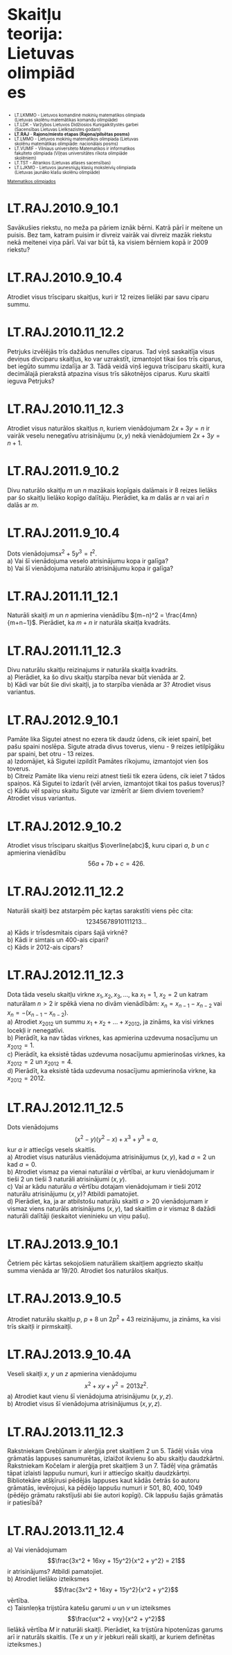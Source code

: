 # &nbsp;

<hgroup style="font-size:70%; width:35%;">

<h1 style="font-size:28pt">Skaitļu teorija: Lietuvas olimpiādes</h1>

</hgroup>
<hgroup style="font-size:70%; width:65%;">

* LT.LKMMO - Lietuvos komandinė mokinių matematikos 
olimpiada (Lietuvas skolēnu matemātikas komandu olimpiāde)
* LT.LDK - Varžybos Lietuvos Didžiosios Kunigaikštystės garbei
(Sacensības Lietuvas Lielkņazistes godam)  
* <blue>**LT.RAJ** - **Rajono/miesto etapas (Rajona/pilsētas posms)**</blue>  
* LT.LMMO - Lietuvos mokinių matematikos olimpiada (Lietuvas skolēnu
matemātikas olimpiāde: nacionālais posms)  
* LT.VUMIF - Vilniaus universiteto Matematikos ir 
informatikos fakulteto olimpiada (Viļņas universitātes 
rīkota olimpiāde skolēniem)  
* LT.TST - Atrankos (Lietuvas atlases sacensības)
* LT.LJKMO - Lietuvos jaunesniųjų klasių moksleivių olimpiada (Lietuvas
jaunāko klašu skolēnu olimpiāde)

[Matematikos olimpiados](http://mif.vu.lt/matematikos-olimpiados/)

</hgroup>





# <lo-sample/> LT.RAJ.2010.9_10.1

Savākušies riekstu, no meža pa pāriem iznāk bērni. 
Katrā pārī ir meitene un puisis. Bez tam, 
katram puisim ir divreiz vairāk vai divreiz mazāk riekstu
nekā meitenei viņa pārī. Vai var būt tā, ka 
visiem bērniem kopā ir $2009$ riekstu?

<!--
Prisirinkę riešutų, iš miško poromis išeina vaikai. 
Kiekvienoje poroje yra mergaitė ir berniukas. 
Be to, kiekvienas berniukas turi dvigubai daugiau arba
perpus mažiau riešutų nei jo porininkė mergaitė. 
Ar gali būti taip, kad iš viso vaikai
turi $2009$ riešutus?
-->

# <lo-sample/> LT.RAJ.2010.9_10.4

Atrodiet visus trīsciparu skaitļus, kuri ir $12$
reizes lielāki par savu ciparu summu. 

<!--
Raskite visus triženklius skaičius, kurie $12$ 
kartų didesni už savo skaitmenų sumą.
-->

# <lo-sample/> LT.RAJ.2010.11_12.2

Petrjuks izvēlējās trīs dažādus nenulles ciparus. 
Tad viņš saskaitīja visus deviņus divciparu skaitļus, 
ko var uzrakstīt, izmantojot tikai šos trīs ciparus, 
bet iegūto summu izdalīja ar $3$. Tādā veidā viņš
ieguva trīsciparu skaitli, kura decimālajā pierakstā 
atpazina visus trīs sākotnējos ciparus. Kuru 
skaitli ieguva Petrjuks?

<!--
Petriukas pasirinko tris skirtingus nenulinius skaitmenis. 
Tada visus devynis dviženklius skaičius, kuriuos 
galima užrašyti naudojantis vien tais trimis
skaitmenimis, jis sudėjo, o sumą padalijo iš $3$. 
Tokiu būdu jis gavo triženklį skaičių,
kurio dešimtainėje išraiškoje atpažino 
visus tris pradinius skaitmenis. Kokį skaičių gavo
Petriukas?
-->

# <lo-sample/> LT.RAJ.2010.11_12.3

Atrodiet visus naturālos skaitļus $n$, kuriem 
vienādojumam $2x + 3y = n$
ir vairāk veselu nenegatīvu atrisinājumu
$(x, y)$ nekā vienādojumiem $2x + 3y = n + 1$.

<!--
Raskite visus natūraliuosius skaičius $n$, 
kuriems lygtis $2x + 3y = n$
turi daugiau sveikųjų neneigiamų sprendinių 
$(x, y)$ nei lygtis $2x + 3y = n + 1$.
-->

# <lo-sample/> LT.RAJ.2011.9_10.2

Divu naturālo skaitļu $m$ un $n$ mazākais kopīgais
dalāmais ir $8$ reizes lielāks par šo skaitļu lielāko 
kopīgo dalītāju. Pierādiet, ka $m$ dalās ar $n$ vai arī
$n$ dalās ar $m$. 

<!--
Dviejų natūraliųjų skaičių $m$ ir $n$ mažiausias 
bendrasis kartotinis $8$ kartus didesnis už tų skaičių 
didžiausią bendrąjį daliklį. Įrodykite, kad $m$ dalijasi iš $n$
arba $n$ dalijasi iš $m$.
-->

# <lo-sample/> LT.RAJ.2011.9_10.4

Dots vienādojums$x^2 + 5y^3 = t^2$.  
a) Vai šī vienādojuma veselo atrisinājumu kopa ir galīga?  
b) Vai šī vienādojuma naturālo atrisinājumu kopa ir galīga?

<!--
Duota lygtis $x^2 + 5y^3 = t^2$.  
a) Ar šios lygties sveikųjų sprendinių aibė baigtinė?  
b) Ar šios lygties natūraliųjų sprendinių aibė baigtinė?
-->

# <lo-sample/> LT.RAJ.2011.11_12.1

Naturāli skaitļi $m$ un $n$ apmierina vienādību 
$(m−n)^2 = \frac{4mn}{m+n−1}$.
Pierādiet, ka $m+n$ ir naturāla skaitļa kvadrāts.

<!--
Natūralieji skaičiai $m$ ir $n$ tenkina lygybę 
$(m−n)^2 = \frac{4mn}{m+n−1}$. Įrodykite,
kad $m+n$ yra natūraliojo skaičiaus kvadratas. 
-->

# <lo-sample/> LT.RAJ.2011.11_12.3

Divu naturālu skaitļu reizinajums ir naturāla 
skaitļa kvadrāts.  
a) Pierādiet, ka šo divu skaitļu starpība 
nevar būt vienāda ar $2$.  
b) Kādi var būt šie divi skaitļi, ja to starpība
vienāda ar $3$? Atrodiet visus variantus. 

<!--
Dviejų natūraliųjų skaičių sandauga 
yra natūraliojo skaičiaus kvadratas.  
a) Įrodykite, kad tų dviejų skaičių skirtumas 
negali būti lygus $2$.  
b) Kokie gali būti tie du skaičiai, 
jei jų skirtumas lygus $3$? Raskite visus variantus.
-->


# <lo-sample/> LT.RAJ.2012.9_10.1

Pamāte lika Sigutei atnest no ezera tik daudz ūdens, 
cik ieiet spainī, bet pašu spaini noslēpa. 
Sigute atrada divus toverus, vienu - $9$ reizes ietilpīgāku 
par spaini, bet otru - $13$ reizes.  
a) Izdomājiet, kā Sigutei izpildīt Pamātes rīkojumu, 
izmantojot vien šos toverus.  
b) Citreiz Pamāte lika vienu reizi atnest tieši tik 
ezera ūdens, cik ieiet $7$ tādos spaiņos. Kā Sigutei 
to izdarīt (vēl arvien, izmantojot tikai tos pašus toverus)?  
c) Kādu vēl spaiņu skaitu Sigute var izmērīt ar šiem 
diviem toveriem? Atrodiet visus variantus.

<!--
Pamotė liepė Sigutei atnešti iš ežero tiek vandens, 
kiek telpa į kibirą, bet patį kibirą paslėpė. 
Sigutė terado du kubilus, vieną − $9$ kartus talpesnį už kibirą,
o kitą − $13$ kartų.  
a) Sugalvokite, kaip Sigutei įvykdyti Pamotės paliepimą, 
naudojantis vien šiais kubilais.  
b) Kitąsyk Pamotė liepė per vieną kartą atnešti 
lygiai tiek ežero vandens, kiek
telpa $7$ tokiuose kibiruose. Kaip Sigutei tai padaryti 
(vėlgi turint tik tuos pačius kubilus)?  
c) Kiek dar kibirų vandens Sigutė gali tiksliai 
pamatuoti dviem kubilais? Raskite visus variantus.
-->

# <lo-sample/> LT.RAJ.2012.9_10.2

Atrodiet visus trīsciparu skaitļus $\overline{abc}$, 
kuru cipari $a$, $b$ un $c$ apmierina vienādību
$$56a + 7b + c = 426.$$


<!--
Raskite visus triženklius skaičius $\overline{abc}$, 
kurių skaitmenys $a$, $b$ ir $c$ tenkina lygybę
$$56a + 7b + c = 426.$$
-->

# <lo-sample/> LT.RAJ.2012.11_12.2

Naturāli skaitļi bez atstarpēm pēc kaŗtas sarakstīti 
viens pēc cita:
$$12345678910111213\ldots$$
a) Kāds ir trīsdesmitais cipars šajā virknē?  
b) Kādi ir simtais un $400$-ais cipari?  
c) Kāds ir $2012$-ais cipars?

<!--
Natūralieji skaičiai be tarpų iš eilės surašyti vienas po kito:
$$12345678910111213\ldots$$
a) Koks yra trisdešimtasis skaitmuo šioje sekoje?  
b) Koks yra šimtasis bei $400$-asis skaitmenys?  
c) Koks yra $2012$-asis skaitmuo?
-->

# <lo-sample/> LT.RAJ.2012.11_12.3

Dota tāda veselu skaitļu virkne $x_1, x_2, x_3, \ldots$, 
ka $x_1 = 1$, $x_2 = 2$ un
katram naturālam $n > 2$ ir spēkā viena no divām vienādībām:
$x_n = x_{n-1} - x_{n-2}$ vai $x_n = -(x_{n-1} - x_{n-2})$.  
a) Atrodiet $x_{2012}$ un summu $x_1 + x_2 + \ldots + x_{2012}$, 
ja zināms, ka visi virknes locekļi ir nenegatīvi.  
b) Pierādīt, ka nav tādas virknes, kas apmierina 
uzdevuma nosacījumu un $x_{2012} = 1$.  
c) Pierādīt, ka eksistē tādas uzdevuma nosacījumu apmierinošas 
virknes, ka $x_{2012} = 2$ un 
$x_{2012} = 4$.  
d) Pierādīt, ka eksistē tāda uzdevuma nosacījumu apmierinoša
virkne, ka $x_{2012} = 2012$.

<!--
Duota tokia sveikųjų skaičių seka $x_1, x_2, x_3, \ldots$, 
kad $x_1 = 1$, $x_2 = 2$ ir
kiekvienam natūraliajam $n > 2$ galioja viena iš dviejų lygybių:
$x_n = x_{n-1} - x_{n-2}$ arba $x_n = -(x_{n-1} - x_{n-2})$.  
a) Raskite $x_{2012}$ ir sumą $x_1 + x_2 + \ldots + x_{2012}$, 
jei žinoma, kad visi sekos nariai
neneigiami.  
b) Įrodykite, kad nėra tokios uždavinio 
sąlygą tenkinačios sekos, kad $x_{2012} = 1$.  
c) Įrodykite, kad egizstuoja tokios uždavinio 
sąlygą tenkinačios sekos, kad $x_{2012} = 2$ ir 
kad $x_{2012} = 4$.  
d) Įrodykite, kad egzistuoja tokia uždavinio sąlygą 
tenkinati seka, kad $x_{2012} = 2012$.
-->


# <lo-sample/> LT.RAJ.2012.11_12.5

Dots vienādojums
$$(x^2 − y)(y^2 − x) + x^3 + y^3 = a,$$
kur $a$ ir attiecīgs vesels skaitlis.  
a) Atrodiet visus naturālus vienādojuma atrisinājumus $(x, y)$, 
kad $a = 2$ un kad $a = 0$.  
b) Atrodiet vismaz pa vienai naturālai $a$ vērtībai, ar kuru 
vienādojumam ir tieši $2$ un tieši $3$ naturāli atrisinājumi 
$(x,y)$.  
c) Vai ar kādu naturālu $a$ vērtību dotajam vienādojumam ir tieši 
$2012$ naturālu atrisinājumu $(x,y)$? Atbildi pamatojiet.  
d) Pierādiet, ka, ja ar atbilstošu naturālu skaitli $a>20$
vienādojumam ir vismaz viens naturāls atrisinājums $(x,y)$, 
tad skaitlim $a$ ir vismaz $8$ dažādi naturāli dalītāji 
(ieskaitot vieninieku un viņu pašu).

<!--
Duota lygtis
$$(x^2 − y)(y^2 − x) + x^3 + y^3 = a,$$
kur $a$ yra tam tikras sveikasis skaičius.  
a) Raskite visus natūraliuosius lygties sprendinius $(x, y)$, 
kai $a = 2$ ir kai $a = 0$.  
b) Raskite po bent vieną natūraliąją $a$ reikšmę, 
su kuria lygtis turi lygiai $2$ ir lygiai
$3$ natūraliuosius sprendinius $(x, y)$.  
c) Ar turi su kokia nors natūraliąja $a$ reikšme 
duotoji lygtis lygiai $2012$ natūraliųjų
sprendinių $(x, y)$? Atsakymą pagrįskite.  
d) Įrodykite, kad jei su tam tikru natūraliuoju 
skaičiumi $a > 20$ lygtis turi bent
vieną natūralųjį sprendinį $(x, y)$, 
tai skaičius $a$ turi mažiausiai $8$ skirtingus 
natūraliuosius daliklius (įskaitant vienetą ir jį patį).
-->

# <lo-sample/> LT.RAJ.2013.9_10.1

Četriem pēc kārtas sekojošiem naturāliem skaitļiem 
apgriezto skaitļu summa vienāda ar $19/20$. 
Atrodiet šos naturālos skaitļus.

<!--
Keturiems iš eilės einantiems natūraliesiems 
skaičiams atvirkštinių skaičių suma lygi $19/20$. 
Raskite šiuos natūraliuosius skaičius.
-->

# <lo-sample/> LT.RAJ.2013.9_10.5

Atrodiet naturālu skaitļu $p$, $p+8$ un
$2p^2+43$ reizinājumu, ja zināms, ka 
visi trīs skaitļi ir pirmskaitļi.

<!--
Raskite natūraliųjų skaičių $p$, $p+8$ ir 
$2p^2+43$ sandaugą, jei žinoma,
kad visi trys skaičiai yra pirminiai.
-->

# <lo-sample/> LT.RAJ.2013.9_10.4A

Veseli skaitļi $x$, $y$ un $z$ apmierina vienādojumu
$$x^2 + xy + y^2 = 2013z^2.$$
a) Atrodiet kaut vienu šī vienādojuma atrisinājumu $(x,y,z)$.  
b) Atrodiet visus šī vienādojuma atrisinājumus $(x,y,z)$.

<!--
Sveikieji skaičiai $x$, $y$ ir $z$ tenkina lygtį
$$x^2 + xy + y^2 = 2013z^2.$$
a) Raskite bent vieną šios lygties sprendinį $(x,y,z)$.  
b) Raskite visus šios lygties sprendinius $(x,y,z)$.
-->

# <lo-sample/> LT.RAJ.2013.11_12.3

Rakstniekam Grebļūnam ir alerģija pret skaitļiem $2$ un $5$. 
Tādēļ visās viņa grāmatās lappuses sanumurētas, izlaižot
ikvienu šo abu skaitļu daudzkārtni. 
Rakstniekam Kočelam ir alerģija pret skaitļiem $3$ un $7$. 
Tādēļ viņa grāmatās tāpat izlaisti lappušu numuri, kuri 
ir attiecīgo skaitļu daudzkārtņi. 
Bibliotekāre atšķīrusi pēdējās lappuses kaut kādās
četrās šo autoru grāmatās, ievērojusi, ka
pēdējo lappušu numuri ir $501$, $80$, $400$, $1049$ 
(pēdējo grāmatu rakstījuši abi šie autori kopīgi).
Cik lappušu šajās grāmatās ir patiesībā?


<!--
Rašytojas Grėbliūnas yra alergiškas skaičiams $2$ ir $5$. 
Todėl visose jo knygose puslapiai sunumeruoti 
praleidžiant kiekvieno iš šių skaičių kartotinius. 
Rašytojas Kočėlas alergiškas skaičiams 3 ir 7. 
Todėl jo knygose taip pat praleidžiami visi
atitinkami puslapiai. Bibliotekininkė atsivertusi 
paskutiniuosius keturių šių rašytojų
knygų puslapius pamanė, kad puslapių jose 
yra po 501, 80, 400 ir 1049 (paskutinė
knyga rašyta abiejų autorių bendrai). 
Po kiek puslapių šiose knygose yra iš tikrųjų?
-->


# <lo-sample/> LT.RAJ.2013.11_12.4

a) Vai vienādojumam
$$\frac{3x^2 + 16xy + 15y^2}{x^2 + y^2} = 21$$
ir atrisinājums? Atbildi pamatojiet.  
b) Atrodiet lielāko izteiksmes 
$$\frac{3x^2 + 16xy + 15y^2}{x^2 + y^2}$$
vērtība.  
c) Taisnleņķa trijstūra katešu garumi 
$u$ un $v$ un izteiksmes 
$$\frac{ux^2 + vxy}{x^2 + y^2}$$
lielākā vērtība $M$ ir naturāli skaitļi. Pierādiet, 
ka trijstūra hipotenūzas garums arī ir naturāls skaitlis. 
(Te $x$ un $y$ ir jebkuri reāli skaitļi, 
ar kuriem definētas izteiksmes.)

<!--
a) Ar lygtis
$$\frac{3x^2 + 16xy + 15y^2}{x^2 + y^2} = 21$$
turi sprendinių? Atsakymą pagrįskite.  
b) Raskite didžiausią reiškinio
$$\frac{3x^2 + 16xy + 15y^2}{x^2 + y^2}$$
reikšmę.  
c) Stačiojo trikampio statinių ilgiai 
$u$ ir $v$ bei reiškinio 
$$\frac{ux^2 + vxy}{x^2 + y^2}$$
didžiausia reikšmė $M$ 
yra natūralieji skaičiai. Įrodykite, kad trikampio 
įžambinės ilgis taip pat yra natūralusis skaičius.
(Čia $x$ ir $y$ visur yra bet kokie realieji skaičiai, 
kuriems reiškiniai apibrėžti.)
-->

<!--
concepts=real-numbers
-->


# <lo-sample/> LT.RAJ.2014.9_10.4

Naturāls skaitlis $n$ ir tāds, ka
$n^2 + 26$ dalās ar $n+2$. Atrodiet  
a) vismaz divus tādus naturālus skaitļus $n$;  
b) visus tādus naturālus skaitļus $n$.

<!--
Natūralusis skaičius $n$ yra toks, kad 
$n^2 + 26$ dalijasi iš $n+2$. Raskite  
a) bent du tokius natūraliuosius skaičius $n$;  
b) visus tokius natūraliuosius skaičius $n$.
-->

# <lo-sample/> LT.RAJ.2015.9_10.1

Burti $a$, $b$, $c$ un $d$ apzīmē atšķirīgus
ciparus. Sareizinot divciparu naturālus skaitļus
$\overline{ab}$ un $\overline{cb}$, 
iegūts trīsciparu skaitlis $\overline{ddd}$. Atrodiet visas
izteiksmes $(a + c)(a^2 + c^2)(a^a + c^c)$ vērtības.

<!--
Raidės $a$, $b$, $c$ ir $d$ žymi skirtingus 
skaitmenis. Sudauginus dviženklius
natūraliuosius skaičius $\overline{ab}$ ir $\overline{cb}$, 
gaunamas triženklis skaičius $\overline{ddd}$. Raskite visas galimas
reiškinio $(a + c)(a^2 + c^2)(a^a + c^c)$ reikšmes.
-->

# <lo-sample/> LT.RAJ.2015.9_10.2

Piecu pēc kārtas sekojošu naturālu skaitļu 
virknē pirmo trīs skaitļu kvadrātu summa vienāda
ar pēdējo divu skaitļu kvadrātu summu. 
a) ARaskite bent vieną
tokį rinkinį. b) Ar yra daugiau tokių rinkinių?

<!--
Penkių iš eilės einančių natūraliųjų skaičių 
sekoje pirmųjų trijų skaičių
kvadratų suma lygi paskutiniųjų dviejų skaičių 
kvadratų sumai. a) Raskite bent vieną
tokį rinkinį. b) Ar yra daugiau tokių rinkinių?
-->

# <lo-sample/> LT.RAJ.2015.9_10.5

Atrodiet visus reālos skaitļus $x \neq 0$, 
kuriem abi skaitļi $x+\sqrt{35}$
un $\frac{1}{x}-\sqrt{35}$ ir veseli.  
*Piezīme.* Galima naudotis faktu, kad jei natūralusis 
skaičius $a$ nėra tikslusis kvadratas, tai $\sqrt{a}$ 
yra iracionalusis skaičius.

<!--
Raskite visus realiuosius skaičius $x \neq 0$, 
su kuriais abu skaičiai $x+\sqrt{35}$
ir $\frac{1}{x}-\sqrt{35}$ yra sveikieji.  
*Pastaba.* Galima naudotis faktu, kad jei natūralusis 
skaičius $a$ nėra tikslusis kvadratas, tai $\sqrt{a}$ 
yra iracionalusis skaičius.
-->

<!--
concepts=real-numbers,irrational-numbers
-->


# <lo-sample/> LT.RAJ.2015.11_12.1

Aiste uzrakstīja skaitļu virkni:
$$1 \cdot (2-3)^4, 4 \cdot (5-6)^7, 7 \cdot (8-9)^{10},\ldots, 
2014 \cdot (2015-2016)^{2017}.$$
a) Cik locekļu veido Aistes virkni?  
b) Kam vienādi visu virknes locekļu summa?  
c) Kāds ir pēdējais cipars visu virknes locekļu kvadrātu summai?

<!--
Aistė užrašė skaičių seką:
$$1 \cdot (2-3)^4, 4 \cdot (5-6)^7, 7 \cdot (8-9)^{10},\ldots, 
2014 \cdot (2015-2016)^{2017}.$$
a) Kiek narių sudaro Aistės seką?  
b) Kam lygi visų sekos narių suma?  
c) Koks yra paskutinis visų sekos narių kvadratų sumos skaitmuo?
-->


# <lo-sample/> LT.RAJ.2015.11_12.4

Astoņus ciparus $1$, $2$, $3$, $4$, $5$, $6$, 
$7$, $8$ sarakstot noteiktā secībā, 
iegūts astoņciparu skaitlis $n = \overline{ABCDEFGH}$. 
Par sešiem trīsciparu skaitļiem $\overline{ABC}$,
$\overline{BCD}$, $\ldots$, $\overline{FGH}$ 
ir zināms, ka pirmais no tiem dalās ar $7$, 
otrais – ar $6$, trešais – iš $5$, $\ldots$, 
sestais – iš $2$. Bez tam, skailis $\overline{DEF}$, 
kurš dalās ar $4$, nedalās ar $8$. Atrodiet
tādu skaitli $n$ un pierādiet, ka tas ir viens vienīgs.

<!--
Aštuonis skaitmenis $1$, $2$, $3$, $4$, $5$, $6$, 
$7$, $8$ surašius tam tikra tvarka,
gautas aštuonženklis skaičius $n = \overline{ABCDEFGH}$. 
Apie šešis triženklius skaičius $\overline{ABC}$,
$\overline{BCD}$, $\ldots$, $\overline{FGH}$ 
yra žinoma, kad pirmasis iš jų dalijasi iš $7$, 
antrasis – iš $6$, trečiasis – iš $5$, $\ldots$, 
šeštasis – iš $2$. Be to, skaičius $\overline{DEF}$, 
kuris dalijasi iš $4$, nesidalija iš $8$. Raskite
tokį skaičių $n$ ir įrodykite, kad jis vienintelis.
-->

# <lo-sample/> LT.RAJ.2015.11_12.5

Zināms, ka reāls skaitlis $x$ nav vienāds ar $0$, un 
ka tieši trīs no četriem skaitļiem
$$x, x + x^{-1}, x^2 + x^{-2}, x2 − 4x$$
ir veseli. Atrodiet visas iespējamās skaitļa $x$ vērtības.
*Piezīme.* Var izmantot faktu, ka, ja naturāls skaitlis $a$ 
nav pilns kvadr'ats, tad 
$\sqrt{a}$ ir iracionāls skaitlis.

<!--
Žinoma, kad realusis skaičius $x$ nelygus $0$ 
ir kad lygiai trys iš keturių skaičių
$$x, x + x^{-1}, x^2 + x^{-2}, x2 − 4x$$
yra sveikieji. Raskite visas galimas skaičiaus $x$ reikšmes.
*Pastaba.* Galima naudotis faktu, kad jei natūralusis 
skaičius $a$ nėra tikslusis kvadratas, tai 
$\sqrt{a}$ yra iracionalusis skaičius.
-->


# <lo-sample/> LT.RAJ.2016.9_10.3

Atrodiet mazāko naturālu sešciparu skaitli, 
kuram visi cipari ir atšķirīgi un kurš 
dalās ar $2$, $3$, $4$, $5$ un $6$.

<!--
Raskite mažiausią natūralųjį šešiaženklį skaičių, 
kurio visi skaitmenys
yra skirtingi ir kuris dalijasi iš $2$, $3$, $4$, $5$ ir $6$.
-->

# <lo-sample/> LT.RAJ.2016.9_10.4

Ir doti trīs dažādi naturāli skaitļi. 
Jebkuru divu šo skaitļu summa dalās ar atlikušo skaitli.  
a) Atrast kaut vienu šādu skaitļu trijnieku, kurā
lielākais skaitlis būtu $9009$.  
b) Pierādiet, ka jebkura šāda trijnieka skaitļu summa dalās 
ar $6$. 

<!--
Duoti trys skirtingi natūralieji skaičiai. 
Bet kurių dviejų skaičių suma
dalijasi iš likusio skaičiaus. 
a) Raskite bent vieną tokį skaičių trejetą, 
kuriame didžiausias skaičius būtų $9009$. 
b) Įrodykite, kad bet kurio tokio trejeto skaičių suma dalijasi
iš $6$.
-->


# <lo-sample/> LT.RAJ.2016.11_12.1

Kad ganam jautāja, cik viņš audzē aitu, āžu un 
ēzeļu, viņš atbildēja: 
„Ja puse no manām aitām pārvērstos par ēzeļiem, 
tad āžu man būtu divreiz vairāk nekā ēzeļu. 
Ja pusi no maniem ēzeļiem pārvērstos par āžiem, tad 
āžu man būtu par pieciem vairāk nekā aitu. 
Ja pusi no maniem āžiem kļūtu par aitām, tad 
aitu man būtū septiņreiz vairāk nekā ēzeļu." 
Cik pavisam dzīvnieku audzē gans?

<!--
Kai piemens paklausė, kiek jis augina avių, 
ožkų ir asilų, jis atsakė:
„Jei pusė mano avių virstų asilais, ožkų 
turėčiau dvigubai daugiau nei asilų. Jei pusė
mano asilų virstų ožkomis, ožkų turėčiau 
penkiomis daugiau nei avių. Jei pusė mano
ožkų virstų avimis, tai avių turėčiau septynis 
kartus daugiau nei asilų.” Kiek iš viso
gyvūnų augina piemuo?
-->



# <lo-sample/> LT.RAJ.2016.11_12.4

Onute uz četrām kartiņām uzraksta pa ciparam. 
Izmantojot visas $4$ kartiņas, viņa izveidoja 
divus divciparus naturālus skaitļus. 
Jonuks novēroja, ka divas kartiņas ir vienādas, vienu 
no tām novāca un no atlikušajiem trim cipariem izveidoja
trīsciparu skaitli $n = \overline{ABC}$, kas vienāds ar Onutes
divciparu skaitļu summu. Atrodiet visas 
iespējamās skaitļa $n$ vērtības. 

<!--
Onutė keturiose kortelėse užrašė po skaitmenį. 
Panaudojusi visas $4$ korteles, ji sudarė du 
dviženklius natūraliuosius skaičius. Jonukas pastebėjo, kad
dvi kortelės vienodos, pašalino vieną iš jų ir iš 
likusių trijų skirtingų skaitmenų sudarė
triženklį skaičių $n = ABC$, lygų Onutės dviženklių 
skaičių sumai. Raskite visas galimas
skaičiaus $n$ reikšmes.
-->

# <lo-sample/> LT.RAJ.2016.11_12.5

Dota funkcija $f(x) = \frac{x^3}{1+x^3}$. 
Ikvienam naturālu skaitļu pārim 
$(a,b)$, kad $1 \leq a, b \leq 2016$, 
ir aprēķināta funkcijas vērtība
$f\left( \frac{a}{b} \right)$ un tad ir atrodama visu 
šīs funkcijas vērtību summa $s$. 
Pierādīt, ka $2s$ ir vesela skaitļa kvadrāts.

<!--
Duota funkcija $f(x) = \frac{x^3}{1+x^3}$. 
Kiekvienai natūraliųjų skaičių porai
$(a,b)$, kai $1 \leq a, b \leq 2016$, 
apskaičiuojama funkcijos reikšmė 
$f\left( \frac{a}{b} \right)$ ir tada randama visų
šių funkcijos reikšmių suma $s$. 
Įrodykite, kad $2s$ yra sveikojo skaičiaus kvadratas.
-->


# <lo-sample/> LT.RAJ.2017.9_10.1

Cik ir piecciparu skaitļu $\overline{ab51c}$, kuri dalās ar $72$?

<!--
Kiek yra penkiaženklių skaičių $\overline{ab51c}$, kurie dalijasi iš $72$?
-->

# <lo-sample/> LT.RAJ.2017.9_10.4

Ikvienā $3 \times 4$ tabulas rūtiņā
Sofija ierakstīja pa vienam naturālam skaitlim. 
Visi tabulā ierakstītie skaitļi ir atšķirīgi. 
Izrādījās, ka visās tabulas rindiņās skaitļu summas
ir savā starpā vienādas un arī visās tabulas
kolonnās skaitļu summas ir savā starpā vienādas. 
Visu tabulā ierakstīto skaitļu summu apzīmēsim ar $s$. 
Atrodiet visas iespējamās summas $s$, kas mazākas par $130$. 


<!--
Kiekviename $3 \times 4$ lentelės langelyje 
Sofija įrašė po vieną natūralųjį
skaičių. Visi lentelėje įrašyti skaičiai yra skirtingi. 
Paaiškėjo, kad visų eilučių skaičių
sumos yra tarpusavyje lygios ir visų stulpelių 
skaičių sumos yra tarpusavyje lygios.
Visų lentelėje parašytų skaičių sumą pažymėkime $s$. 
Raskite visas įmanomas sumos $s$
reikšmes, mažesnes už $130$.
-->



# <lo-sample/> LT.RAJ.2017.11_12.1

Tādu naturālu $n$-ciparu skaitļu, kuru 
decimālpierakstā nav cipara $2$, bet
ir vismaz viens cipars $1$, 
skaitu apzīmējam ar $a_n$.  
a) Atrodiet skaitļa $a_6$ decimālpierakstu.  
b) Pierādiet, ka  
$\sqrt{2a_7 - 16a_6}$ 
ir vesels skaitlis. 

<!--
Natūraliųjų $n$-ženklių skaičių, kurių 
dešimtainėje išraiškoje nėra skaitmens $2$, 
bet yra bent vienas skaitmuo $1$, 
kiekį pažymėkime $a_n$. 
a) Raskite skaičiaus $a_6$
dešimtainę išraišką. 
b) Įrodykite, kad 
$\sqrt{2a_7 - 16a_6}$ 
yra sveikasis skaičius.
-->

# <lo-sample/> LT.RAJ.2017.11_12.4

Kādā ārvalstu pilsētā publiskā transporta biļete
ir derīga $7$ dienas vai $30$ dienas. 
Biļetes attiecīgi maksā $7$ EUR $3$ centus, vai 
$30$ EUR. Students ir nodomājis būt pilsētā $3$
gadus, t.i. $1096$ dienas, bet sabiedrisko 
transportu izmantot ikdienas. 
Kāds ir mazākais naudas daudzums, ko viņš
var iztērēt biļetēm? 

<!--
Viename užsienio mieste viešojo transporto 
bilietas galioja $7$ dienas
arba $30$ dienų. Bilietas atitinkamai kainuoja 
$7$ Eur $3$ ct arba $30$ Eur. Studentas ketina
mieste išbūti $3$ metus, t. y. 
$1096$ dienas, o viešuoju transportu naudotis kasdien. Kiek
mažiausiai pinigų jis gali išleisti bilietams?
-->

# <lo-sample/> LT.RAJ.2017.11_12.5


Naturāli skaitļi $a$, $m$, $n$ apmierina
vienādojumu 
$$(a^2 + 2)^m = (2a - 1)^n.$$
Atrodiet visas iespējamās skaitļaa $a$ vērtības.

<!--
Natūralieji skaičiai $a$, $m$, $n$ tenkina lygtį
$$(a^2 + 2)^m = (2a - 1)^n.$$
Raskite visas galimas skaičiaus $a$ reikšmes.
--> 



# <lo-sample/> LT.RAJ.2018.9_10.1

Pierādīt, ka  
a) jebkurš naturāls skaitlis $a$;  
b) jebkurš pozitīvs racionāls skaitlis $a$  
ir vienāds ar naturāla skaitļa piektās pakāpes
un naturāla skaitļa trešās pakāpes attīecību, 
t.i. ka $a = b^5 : c^3$, 
kur $b$ un $c$ ir naturāli skaitļi.

<!--
Įrodykite, kad  
a) kiekvienas natūralusis skaičius $a$;  
b) kiekvienas teigiamas racionalusis skaičius $a$  
yra lygus natūraliojo skaičiaus penktojo laipsnio 
ir natūraliojo skaičiaus trečiojo laipsnio
santykiui, t. y. kad $a = b^5 : c^3$, 
kur $b$ ir $c$ yra natūralieji skaičiai.
-->



# <lo-sample/> LT.RAJ.2018.9_10.3

Doti četri divciparu skaitļi
$\overline{AA}$, $\overline{BB}$, $\overline{AB}$ 
un $\overline{BA}$, kur $A$ un $B$ ir
nenulles cipari. Ir zināms, ka, saskaitot
kaut kādus trīs no šiem skaitļiem, rezultāts ir $147$. 
Atrodiet visas iespējamās izteiksmes
$A^B + 2 \cdot \overline{AB} - B^A$ pozitīvās vērtības.

<!--
Duoti keturi dviženkliai skaičiai 
$\overline{AA}$, $\overline{BB}$, $\overline{AB}$ 
ir $\overline{BA}$, kur $A$ ir $B$ yra
nenuliniai skaitmenys. Žinoma, kad kažkurių trijų 
iš šių dviženklių skaičių suma lygi $147$. 
Raskite visas galimas reiškinio 
$A^B + 2 \cdot \overline{AB} - B^A$ teigiamas reikšmes.
-->



# <lo-sample/> LT.RAJ.2018.9_10.5

Naturāli skaitļi $x$ un $y$ apmierina vienādību 
$$\frac{1}{x} + \frac{1}{y} = \frac{1}{120}.$$
a) Cik pavisam ir tādu pāru $(x, y)$?  
b) Atrodiet lielāko pirmskaitli, ar kuru var dalīties
skaitlis $x$.

<!--
Natūralieji skaičiai $x$ ir $y$ tenkina lygybę
$$\frac{1}{x} + \frac{1}{y} = \frac{1}{120}.$$
a) Kiek iš viso yra tokių porų $(x, y)$?  
b) Raskite didžiausią pirminį skaičių, 
iš kurio gali dalytis skaičius $x$.
-->


# <lo-sample/> LT.RAJ.2018.11_12.2

Gar sienu izkārtotas vairāki grozi ar ogām 
(vairāk nekā viens grozs, visi netukši). 
Pašā kreisajā grozā ir $a$ ogu, bet katrā 
naķamajā grozā - par vienu ogu vairāk nekā 
tuvākajā grozā pa kreisi. Pavisam grozos ir 
$8668$ ogas. Atrodiet visu iespējamo $a$ naturālo 
vērtību summu. (Zināms, ka 
$8668 = 44 \cdot 197$, 
kur skaitlis $197$ ir pirmskaitlis.)

<!--
Palei sieną išrikiuotos kelios pintinės 
su uogomis (daugiau nei viena
pintinė, ir visos netuščios). Kairiausioje 
pintinėje yra $a$ uogų, o kiekvienoje kitoje
pintinėje – viena uoga daugiau nei gretimoje 
pintinėje iš kairės. Iš viso pintinėse yra
$8668$ uogos. Raskite visų galimų skaičiaus 
$a$ natūraliųjų reikšmių sumą.
(Žinoma, kad $8668 = 44 \cdot 197$, 
kur skaičius $197$ pirminis.)
-->

# <lo-sample/> LT.RAJ.2018.11_12.5

Dots naturāls skaitlis $n$ un pirmskaitlis 
$p < 10\,000$. Vienādojumam
$$\frac{1}{x} + \frac{1}{y} = \frac{1}{n^p}$$
ir tieši $1009^{2018}$ atrisinājumu naturālos skaitļos
$(x, y)$. Atrodiet visas iespējamās $p$ vērtības.
(Skaitlis $1009$ ir pirmskaitlis.)

<!--
Duoti natūralusis skaičius $n$ ir pirminis 
skaičius $p < 10\,000$. Lygtis
$$\frac{1}{x} + \frac{1}{y} = \frac{1}{n^p}$$
turi lygiai $1009^{2018}$ natūraliųjų sprendinių 
$(x, y)$. Raskite visas galimas $p$ reikšmes.
(Skaičius $1009$ yra pirminis.)
-->



# <lo-sample/> LT.RAJ.2019.9_10.2

Naturālu skaitli sauksim par *šogadēju*, 
ja tā ciparu summa vienāda ar $2019$. 
Visus šogadējos naturālos skaitļus sakārtojam 
pieaugšanas secībā:
$$a_1, a_2, a_3, \ldots.$$
a) Atrodiet $a_1$.  
b) Ar cik nullēm beidzas skaitlis $a_{100}+1$?

<!--
Natūralųjį skaičių vadinsime *šiųmečiu*, 
jei jo skaitmenų suma lygi
$2019$. Visus šiųmečius natūraliuosius 
skaičius išrikiuokime didėjimo tvarka:
$$a1, a2, a3, \ldots.$$
a) Raskite $a_1$ ir $a_3$.  
b) Keliais nuliais baigiasi skaičius $a_{100} + 1$?
-->

# <lo-sample/> LT.RAJ.2019.9_10.4

Naturālu skaitli $n$ sauksim par *aizdivināmu*, 
ja eksistē tāds naturāls skaitlis $a$, ka 
skaitļa $n \cdot a$ desmitu cipars
(t.i. otrais cipars no beigām) ir $2$.
Cik daudzi naturāli skaitļi no $1$ līdz $999$ 
**nav** aizdivināmi?

<!--
Natūralųjį skaičių $n$ vadinsime *uždvejinamu*, 
jei egzistuoja toks natūralusis skaičius $a$, 
kad skaičiaus $n \cdot a$ dešimčių 
(t. y. antrasis nuo galo) skaitmuo yra $2$.
Keli natūralieji skaičiai nuo $1$ iki $999$ 
nėra uždvejinami?
-->

# <lo-sample/> LT.RAJ.2019.11_12.1

Uz tāfeles dilšanas secībā no kreisās puses uz labo 
uzrakstīti skaitļi:
$$1 + \frac{1}{28}, 1 + \frac{1}{29}, 1 + \frac{1}{30}, 
\ldots, \frac{1}{2019}$$
(t.i. $k$-tais uzrakstītais skaitlis vienāds $1 + \frac{1}{27+k}$). 
Ar vienu gājienu atļauts nodzēst pašu kreiso un pašu labo
no tobrīd uz tāfeles uzrakstītajiem skaitļiem. Pēc ikviena tāda
gājiena aprēķina uz tāfeles uzrakstīto skaitļu reizinājumu $P$.  
a) Nosakiet, kāda būs $P$ vērtība pēc $4$ un pēc $228$ gājieniem.  
b) Cik dažādu naturālu vērtību būs ieguvis šis reizinajums pirms
tiks nodzēsti pēdējie divi skaitļi? 


<!--
Lentoje mažėjimo tvarka iš kairės į dešinę užrašyti skaičiai
$$1 + \frac{1}{28}, 1 + \frac{1}{29}, 1 + \frac{1}{30}, 
\ldots, \frac{1}{2019}$$
(t.y. $k$-tasis užrašytas skaičius lygus $1 + \frac{1}{27+k}$). 
Vienu ėjimu leidžiama nutrinti kairiausiąjį ir 
dešiniausiąjį tuo metu lentoje užrašytus skaičius. Po kiekvieno tokio ėjimo
apskaičiuojama lentoje užrašytų skaičių sandauga $P$.  
a) Nustatykite, kokia bus $P$ reikšmė po $4$ ir po $228$ ėjimų.  
b) Kiek skirtingų natūraliųjų reikšmių bus įgijusi 
ši sandauga, prieš nutrinant paskutinius du skaičius?
-->

# <lo-sample/> LT.RAJ.2019.11_12.2

Naturālu skaitli sauksim par *šogadīgu*, 
ja tā ciparu summa vienāda ar $2019$. 
Visus šogadējos naturālos skaitļus sakārtojam 
pieaugšanas secībā:
$$a_1, a_2, a_3, \ldots.$$
a) Atrodiet $a_1$.  
b) Ar cik nullēm beidzas skaitlis $a_{2019}+1$?

<!--
Natūralųjį skaičių vadinsime šiųmečiu, 
jei jo skaitmenų suma lygi
$2019$. Visus šiųmečius natūraliuosius 
skaičius išrikiuokime didėjimo tvarka:
$$a_1, a_2, a_3, \ldots.$$
a) Raskite $a_1$ ir $a_3$.  
b) Keliais nuliais baigiasi skaičius $a_{2019} + 1$?
-->

# <lo-sample/> LT.RAJ.2019.11_12.4

Naturālu skaitli sauksim par *saskaņotu*, 
ja tas apmierina šos divus nosacījumus:
1) visi tā cipari ir vieninieki; 
2) tas dalās ar $11$, tāpat ar $41$ ar atlikumu $1$, 
bet ar $9$ - ar atlikumu $7$.  
a) Cik ciparu ir mazākajam saskaņotajam naturālajam skaitlim?  
b) Dots, ka divu saskaņotu naturālu skaitļu starpība nedalās 
ar naturālu skaitli $N > 35$. Kādas ir divas mazākās $N$
vērtības?


<!--
Natūralųjį skaičių vadinsime *suderintu*, 
jei jis tenkina šias dvi sąlygas:
1) jo visi skaitmenys yra vienetai; 
2) jis dalijasi tiek iš $11$, tiek iš $41$ su liekana $1$, 
o iš $9$ – su liekana $7$.  
a) Kiek skaitmenų turi mažiausias suderintas 
natūralusis skaičius?  
b) Duota, kad kažkokių dviejų suderintų natūraliųjų 
skaičių skirtumas nesidalija iš natūraliojo skaičiaus 
$N > 35$. Kokios yra dvi mažiausios galimos $N$ reikšmės?
-->









